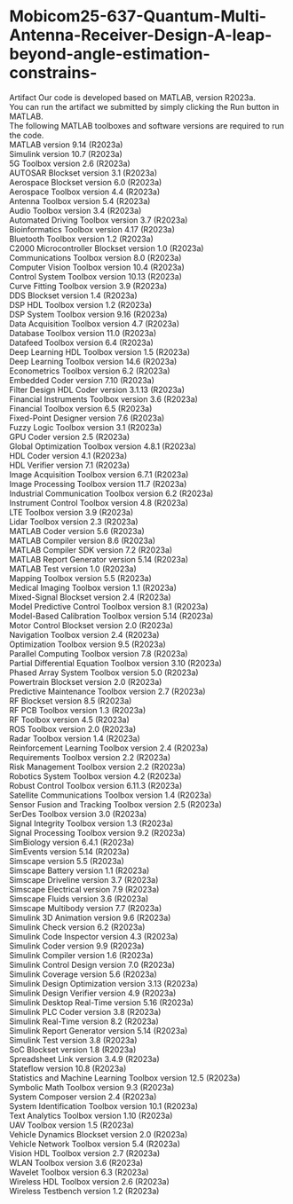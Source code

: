 # Mobicom25-637-Quantum-Multi-Antenna-Receiver-Design-A-leap-beyond-angle-estimation-constrains-
Artifact 
Our code is developed based on MATLAB, version R2023a.\
You can run the artifact we submitted by simply clicking the Run button in MATLAB.\
The following MATLAB toolboxes and software versions are required to run the code.\
MATLAB                                                version 9.14             (R2023a)\
Simulink                                              version 10.7             (R2023a)\
5G Toolbox                                            version 2.6              (R2023a)\
AUTOSAR Blockset                                      version 3.1              (R2023a)\
Aerospace Blockset                                    version 6.0              (R2023a)\
Aerospace Toolbox                                     version 4.4              (R2023a)\
Antenna Toolbox                                       version 5.4              (R2023a)\
Audio Toolbox                                         version 3.4              (R2023a)\
Automated Driving Toolbox                             version 3.7              (R2023a)\
Bioinformatics Toolbox                                version 4.17             (R2023a)\
Bluetooth Toolbox                                     version 1.2              (R2023a)\
C2000 Microcontroller Blockset                        version 1.0              (R2023a)\
Communications Toolbox                                version 8.0              (R2023a)\
Computer Vision Toolbox                               version 10.4             (R2023a)\
Control System Toolbox                                version 10.13            (R2023a)\
Curve Fitting Toolbox                                 version 3.9              (R2023a)\
DDS Blockset                                          version 1.4              (R2023a)\
DSP HDL Toolbox                                       version 1.2              (R2023a)\
DSP System Toolbox                                    version 9.16             (R2023a)\
Data Acquisition Toolbox                              version 4.7              (R2023a)\
Database Toolbox                                      version 11.0             (R2023a)\
Datafeed Toolbox                                      version 6.4              (R2023a)\
Deep Learning HDL Toolbox                             version 1.5              (R2023a)\
Deep Learning Toolbox                                 version 14.6             (R2023a)\
Econometrics Toolbox                                  version 6.2              (R2023a)\
Embedded Coder                                        version 7.10             (R2023a)\
Filter Design HDL Coder                               version 3.1.13           (R2023a)\
Financial Instruments Toolbox                         version 3.6              (R2023a)\
Financial Toolbox                                     version 6.5              (R2023a)\
Fixed-Point Designer                                  version 7.6              (R2023a)\
Fuzzy Logic Toolbox                                   version 3.1              (R2023a)\
GPU Coder                                             version 2.5              (R2023a)\
Global Optimization Toolbox                           version 4.8.1            (R2023a)\
HDL Coder                                             version 4.1              (R2023a)\
HDL Verifier                                          version 7.1              (R2023a)\
Image Acquisition Toolbox                             version 6.7.1            (R2023a)\
Image Processing Toolbox                              version 11.7             (R2023a)\
Industrial Communication Toolbox                      version 6.2              (R2023a)\
Instrument Control Toolbox                            version 4.8              (R2023a)\
LTE Toolbox                                           version 3.9              (R2023a)\
Lidar Toolbox                                         version 2.3              (R2023a)\
MATLAB Coder                                          version 5.6              (R2023a)\
MATLAB Compiler                                       version 8.6              (R2023a)\
MATLAB Compiler SDK                                   version 7.2              (R2023a)\
MATLAB Report Generator                               version 5.14             (R2023a)\
MATLAB Test                                           version 1.0              (R2023a)\
Mapping Toolbox                                       version 5.5              (R2023a)\
Medical Imaging Toolbox                               version 1.1              (R2023a)\
Mixed-Signal Blockset                                 version 2.4              (R2023a)\
Model Predictive Control Toolbox                      version 8.1              (R2023a)\
Model-Based Calibration Toolbox                       version 5.14             (R2023a)\
Motor Control Blockset                                version 2.0              (R2023a)\
Navigation Toolbox                                    version 2.4              (R2023a)\
Optimization Toolbox                                  version 9.5              (R2023a)\
Parallel Computing Toolbox                            version 7.8              (R2023a)\
Partial Differential Equation Toolbox                 version 3.10             (R2023a)\
Phased Array System Toolbox                           version 5.0              (R2023a)\
Powertrain Blockset                                   version 2.0              (R2023a)\
Predictive Maintenance Toolbox                        version 2.7              (R2023a)\
RF Blockset                                           version 8.5              (R2023a)\
RF PCB Toolbox                                        version 1.3              (R2023a)\
RF Toolbox                                            version 4.5              (R2023a)\
ROS Toolbox                                           version 2.0              (R2023a)\
Radar Toolbox                                         version 1.4              (R2023a)\
Reinforcement Learning Toolbox                        version 2.4              (R2023a)\
Requirements Toolbox                                  version 2.2              (R2023a)\
Risk Management Toolbox                               version 2.2              (R2023a)\
Robotics System Toolbox                               version 4.2              (R2023a)\
Robust Control Toolbox                                version 6.11.3           (R2023a)\
Satellite Communications Toolbox                      version 1.4              (R2023a)\
Sensor Fusion and Tracking Toolbox                    version 2.5              (R2023a)\
SerDes Toolbox                                        version 3.0              (R2023a)\
Signal Integrity Toolbox                              version 1.3              (R2023a)\
Signal Processing Toolbox                             version 9.2              (R2023a)\
SimBiology                                            version 6.4.1            (R2023a)\
SimEvents                                             version 5.14             (R2023a)\
Simscape                                              version 5.5              (R2023a)\
Simscape Battery                                      version 1.1              (R2023a)\
Simscape Driveline                                    version 3.7              (R2023a)\
Simscape Electrical                                   version 7.9              (R2023a)\
Simscape Fluids                                       version 3.6              (R2023a)\
Simscape Multibody                                    version 7.7              (R2023a)\
Simulink 3D Animation                                 version 9.6              (R2023a)\
Simulink Check                                        version 6.2              (R2023a)\
Simulink Code Inspector                               version 4.3              (R2023a)\
Simulink Coder                                        version 9.9              (R2023a)\
Simulink Compiler                                     version 1.6              (R2023a)\
Simulink Control Design                               version 7.0              (R2023a)\
Simulink Coverage                                     version 5.6              (R2023a)\
Simulink Design Optimization                          version 3.13             (R2023a)\
Simulink Design Verifier                              version 4.9              (R2023a)\
Simulink Desktop Real-Time                            version 5.16             (R2023a)\
Simulink PLC Coder                                    version 3.8              (R2023a)\
Simulink Real-Time                                    version 8.2              (R2023a)\
Simulink Report Generator                             version 5.14             (R2023a)\
Simulink Test                                         version 3.8              (R2023a)\
SoC Blockset                                          version 1.8              (R2023a)\
Spreadsheet Link                                      version 3.4.9            (R2023a)\
Stateflow                                             version 10.8             (R2023a)\
Statistics and Machine Learning Toolbox               version 12.5             (R2023a)\
Symbolic Math Toolbox                                 version 9.3              (R2023a)\
System Composer                                       version 2.4              (R2023a)\
System Identification Toolbox                         version 10.1             (R2023a)\
Text Analytics Toolbox                                version 1.10             (R2023a)\
UAV Toolbox                                           version 1.5              (R2023a)\
Vehicle Dynamics Blockset                             version 2.0              (R2023a)\
Vehicle Network Toolbox                               version 5.4              (R2023a)\
Vision HDL Toolbox                                    version 2.7              (R2023a)\
WLAN Toolbox                                          version 3.6              (R2023a)\
Wavelet Toolbox                                       version 6.3              (R2023a)\
Wireless HDL Toolbox                                  version 2.6              (R2023a)\
Wireless Testbench                                    version 1.2              (R2023a)
